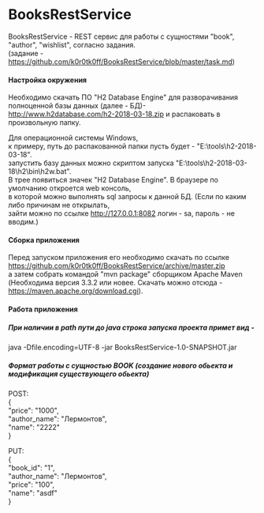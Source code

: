 # BooksRestService
BooksRestService - REST сервис для работы с сущностями "book", "author", "wishlist", согласно задания.  
(задание - https://github.com/k0r0tk0ff/BooksRestService/blob/master/task.md)

#### Настройка окружения  
Необходимо скачать ПО "H2 Database Engine" для разворачивания полноценной базы данных (далее - БД)-  
http://www.h2database.com/h2-2018-03-18.zip и распаковать в произвольную папку.   

Для операционной системы Windows,   
к примеру, путь до распакованной папки пусть будет - "E:\tools\h2-2018-03-18".     
запустить базу данных можно скриптом запуска "E:\tools\h2-2018-03-18\h2\bin\h2w.bat".    
В трее появиться значек "H2 Database Engine". В браузере по умолчанию откроется web консоль,    
в которой можно выполнять sql запросы к данной БД. (Если по каким либо причинам не открылать,      
зайти можно по ссылке http://127.0.0.1:8082 логин - sa, пароль - не вводим.)    

#### Сборка приложения    
Перед запуском приложения его необходимо скачать по ссылке   
https://github.com/k0r0tk0ff/BooksRestService/archive/master.zip    
а затем собрать командой "mvn package" сборщиком Apache Maven    
(Необходима версия 3.3.2 или новее. Скачать можно отсюда - https://maven.apache.org/download.cgi).  

#### Работа приложения   


##### При наличии в path пути до java cтрока запуска проекта примет вид -      
java -Dfile.encoding=UTF-8 -jar BooksRestService-1.0-SNAPSHOT.jar  

##### Формат работы с сущностью BOOK (создание нового обьекта и модификация существующего обьекта)  
POST:  
{  
    "price": "1000",  
    "author_name": "Лермонтов",  
    "name": "2222"  
}  

PUT:  
{  
    "book_id": "1",  
    "author_name": "Лермонтов",  
    "price": "100",   
    "name": "asdf"    
}  

